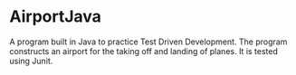 # AirportJava

A program built in Java to practice Test Driven Development. The program constructs an airport for the taking off and landing of planes. It is tested using Junit.